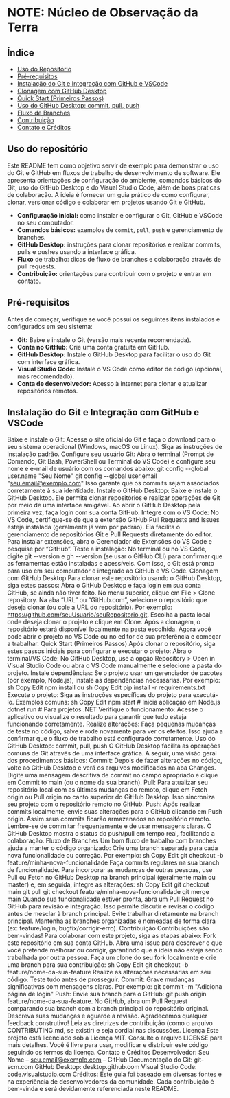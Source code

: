 # NOTE: Núcleo de Observação da Terra

## Índice
- [Uso do Repositório](#Uso-do-Repositório)
- [Pré-requisitos](#Pré-requisitos)
- [Instalação do Git e Integração com GitHub e VSCode](Instalação-do-Git-e-Integração-com-GitHub-e-VSCode)
- [Clonagem com GitHub Desktop](Clonagem-com-GitHub-Desktop)
- [Quick Start (Primeiros Passos)](Quick-Start-(Primeiros-Passos))
- [Uso do GitHub Desktop: commit, pull, push](Uso-do-GitHub-Desktop:-commit,-pull,-push)
- [Fluxo de Branches](Fluxo-de-Branches)
- [Contribuição](Contribuição)
- [Contato e Créditos](Contato-e-Créditos)

## Uso do repositório
Este README tem como objetivo servir de exemplo para demonstrar o uso do Git e GitHub em fluxos de trabalho de desenvolvimento de software. Ele apresenta orientações de configuração do ambiente, comandos básicos do Git, uso do GitHub Desktop e do Visual Studio Code, além de boas práticas de colaboração. A ideia é fornecer um guia prático de como configurar, clonar, versionar código e colaborar em projetos usando Git e GitHub.
- **Configuração inicial:** como instalar e configurar o Git, GitHub e VSCode no seu computador.
- **Comandos básicos:** exemplos de `commit`, `pull`, `push` e gerenciamento de branches.
- **GitHub Desktop:** instruções para clonar repositórios e realizar commits, pulls e pushes usando a interface gráfica.
- **Fluxo** de trabalho: dicas de fluxo de branches e colaboração através de pull requests.
- **Contribuição:** orientações para contribuir com o projeto e entrar em contato.

## Pré-requisitos
Antes de começar, verifique se você possui os seguintes itens instalados e configurados em seu sistema:
- **Git:** Baixe e instale o Git (versão mais recente recomendada).
- **Conta no GitHub:** Crie uma conta gratuita em GitHub.
- **GitHub Desktop:** Instale o GitHub Desktop para facilitar o uso do Git com interface gráfica.
- **Visual Studio Code:** Instale o VS Code como editor de código (opcional, mas recomendado).
- **Conta de desenvolvedor:** Acesso à internet para clonar e atualizar repositórios remotos.

## Instalação do Git e Integração com GitHub e VSCode
Baixe e instale o Git: Acesse o site oficial do Git e faça o download para o seu sistema operacional (Windows, macOS ou Linux). Siga as instruções de instalação padrão.
Configure seu usuário Git: Abra o terminal (Prompt de Comando, Git Bash, PowerShell ou Terminal do VS Code) e configure seu nome e e-mail de usuário com os comandos abaixo:
git config --global user.name "Seu Nome"
git config --global user.email "seu.email@exemplo.com"
Isso garante que os commits sejam associados corretamente à sua identidade.
Instale o GitHub Desktop: Baixe e instale o GitHub Desktop. Ele permite clonar repositórios e realizar operações de Git por meio de uma interface amigável. Ao abrir o GitHub Desktop pela primeira vez, faça login com sua conta GitHub.
Integre com o VS Code: No VS Code, certifique-se de que a extensão GitHub Pull Requests and Issues esteja instalada (geralmente já vem por padrão). Ela facilita o gerenciamento de repositórios Git e Pull Requests diretamente do editor. Para instalar extensões, abra o Gerenciador de Extensões do VS Code e pesquise por “GitHub”.
Teste a instalação: No terminal ou no VS Code, digite git --version e gh --version (se usar o GitHub CLI) para confirmar que as ferramentas estão instaladas e acessíveis.
Com isso, o Git está pronto para uso em seu computador e integrado ao GitHub e VS Code.
Clonagem com GitHub Desktop
Para clonar este repositório usando o GitHub Desktop, siga estes passos:
Abra o GitHub Desktop e faça login em sua conta GitHub, se ainda não tiver feito.
No menu superior, clique em File > Clone repository.
Na aba “URL” ou “GitHub.com”, selecione o repositório que deseja clonar (ou cole a URL do repositório). Por exemplo: https://github.com/seuUsuario/seuRepositorio.git.
Escolha a pasta local onde deseja clonar o projeto e clique em Clone.
Após a clonagem, o repositório estará disponível localmente na pasta escolhida. Agora você pode abrir o projeto no VS Code ou no editor de sua preferência e começar a trabalhar.
Quick Start (Primeiros Passos)
Após clonar o repositório, siga estes passos iniciais para configurar e executar o projeto:
Abra o terminal/VS Code: No GitHub Desktop, use a opção Repository > Open in Visual Studio Code ou abra o VS Code manualmente e selecione a pasta do projeto.
Instale dependências: Se o projeto usar um gerenciador de pacotes (por exemplo, Node.js), instale as dependências necessárias. Por exemplo:
sh
Copy
Edit
npm install
ou
sh
Copy
Edit
pip install -r requirements.txt
Execute o projeto: Siga as instruções específicas do projeto para executá-lo. Exemplos comuns:
sh
Copy
Edit
npm start    # Inicia aplicação em Node.js
dotnet run   # Para projetos .NET
Verifique o funcionamento: Acesse o aplicativo ou visualize o resultado para garantir que tudo esteja funcionando corretamente.
Realize alterações: Faça pequenas mudanças de teste no código, salve e rode novamente para ver os efeitos. Isso ajuda a confirmar que o fluxo de trabalho está configurado corretamente.
Uso do GitHub Desktop: commit, pull, push
O GitHub Desktop facilita as operações comuns de Git através de uma interface gráfica. A seguir, uma visão geral dos procedimentos básicos:
Commit: Depois de fazer alterações no código, volte ao GitHub Desktop e verá os arquivos modificados na aba Changes. Digite uma mensagem descritiva de commit no campo apropriado e clique em Commit to main (ou o nome da sua branch).
Pull: Para atualizar seu repositório local com as últimas mudanças do remoto, clique em Fetch origin ou Pull origin no canto superior do GitHub Desktop. Isso sincroniza seu projeto com o repositório remoto no GitHub.
Push: Após realizar commits localmente, envie suas alterações para o GitHub clicando em Push origin. Assim seus commits ficarão armazenados no repositório remoto.
Lembre-se de commitar frequentemente e de usar mensagens claras. O GitHub Desktop mostra o status do push/pull em tempo real, facilitando a colaboração.
Fluxo de Branches
Um bom fluxo de trabalho com branches ajuda a manter o código organizado:
Crie uma branch separada para cada nova funcionalidade ou correção. Por exemplo:
sh
Copy
Edit
git checkout -b feature/minha-nova-funcionalidade
Faça commits regulares na sua branch de funcionalidade.
Para incorporar as mudanças de outras pessoas, use Pull ou Fetch no GitHub Desktop na branch principal (geralmente main ou master) e, em seguida, integre as alterações:
sh
Copy
Edit
git checkout main
git pull
git checkout feature/minha-nova-funcionalidade
git merge main
Quando sua funcionalidade estiver pronta, abra um Pull Request no GitHub para revisão e integração. Isso permite discutir e revisar o código antes de mesclar à branch principal.
Evite trabalhar diretamente na branch principal. Mantenha as branches organizadas e nomeadas de forma clara (ex: feature/login, bugfix/corrigir-erro).
Contribuição
Contribuições são bem-vindas! Para colaborar com este projeto, siga as etapas abaixo:
Fork este repositório em sua conta GitHub.
Abra uma issue para descrever o que você pretende melhorar ou corrigir, garantindo que a ideia não esteja sendo trabalhada por outra pessoa.
Faça um clone do seu fork localmente e crie uma branch para sua contribuição:
sh
Copy
Edit
git checkout -b feature/nome-da-sua-feature
Realize as alterações necessárias em seu código. Teste tudo antes de prosseguir.
Commit: Grave mudanças significativas com mensagens claras. Por exemplo: git commit -m "Adiciona página de login"
Push: Envie sua branch para o GitHub: git push origin feature/nome-da-sua-feature.
No GitHub, abra um Pull Request comparando sua branch com a branch principal do repositório original. Descreva suas mudanças e aguarde a revisão.
Agradecemos qualquer feedback construtivo! Leia as diretrizes de contribuição (como o arquivo CONTRIBUTING.md, se existir) e seja cordial nas discussões.
Licença
Este projeto está licenciado sob a Licença MIT. Consulte o arquivo LICENSE para mais detalhes. Você é livre para usar, modificar e distribuir este código seguindo os termos da licença.
Contato e Créditos
Desenvolvedor: Seu Nome – seu.email@exemplo.com – GitHub
Documentação do Git: git-scm.com
GitHub Desktop: desktop.github.com
Visual Studio Code: code.visualstudio.com
Créditos: Este guia foi baseado em diversas fontes e na experiência de desenvolvedores da comunidade. Cada contribuição é bem-vinda e será devidamente referenciada neste README.
